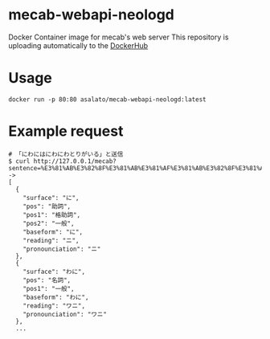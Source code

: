 # mecab-webapi-neologd
Docker Container image for mecab's web server
This repository is uploading automatically to the [DockerHub](https://hub.docker.com/repository/docker/asalato/mecab-webapi-neologd)

# Usage
`docker run -p 80:80 asalato/mecab-webapi-neologd:latest`

# Example request

```
# 「にわにはにわにわとりがいる」と送信
$ curl http://127.0.0.1/mecab?sentence=%E3%81%AB%E3%82%8F%E3%81%AB%E3%81%AF%E3%81%AB%E3%82%8F%E3%81%AB%E3%82%8F%E3%81%A8%E3%82%8A%E3%81%8C%E3%81%84%E3%82%8B"
->
[
  {
    "surface": "に",
    "pos": "助詞",
    "pos1": "格助詞",
    "pos2": "一般",
    "baseform": "に",
    "reading": "ニ",
    "pronounciation": "ニ"
  },
  {
    "surface": "わに",
    "pos": "名詞",
    "pos1": "一般",
    "baseform": "わに",
    "reading": "ワニ",
    "pronounciation": "ワニ"
  },
  ...
```
